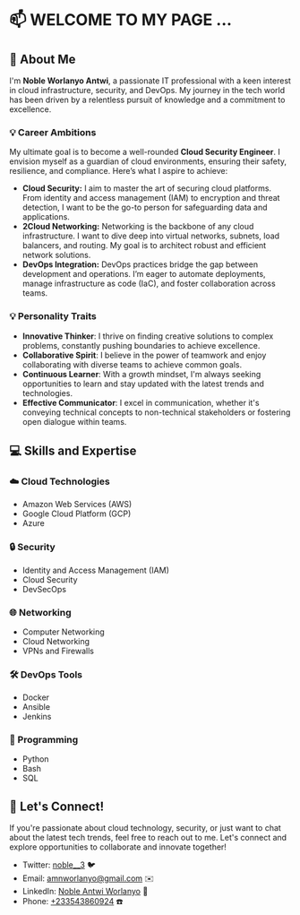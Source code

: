 

# 📫 WELCOME TO MY PAGE ... 

## 🚀 About Me

 I'm **Noble Worlanyo Antwi**, a passionate IT professional with a keen interest in cloud infrastructure, security, and DevOps. My journey in the tech world has been driven by a relentless pursuit of knowledge and a commitment to excellence.

### 💡 Career Ambitions
My ultimate goal is to become a well-rounded **Cloud Security Engineer**. I envision myself as a guardian of cloud environments, ensuring their safety, resilience, and compliance. Here’s what I aspire to achieve:

- **Cloud Security:** I aim to master the art of securing cloud platforms. From identity and access management (IAM) to encryption and threat detection, I want to be the go-to person for safeguarding data and applications.
- **2Cloud Networking:** Networking is the backbone of any cloud infrastructure. I want to dive deep into virtual networks, subnets, load balancers, and routing. My goal is to architect robust and efficient network solutions.
- **DevOps Integration:** DevOps practices bridge the gap between development and operations. I’m eager to automate deployments, manage infrastructure as code (IaC), and foster collaboration across teams.

### 💡 Personality Traits

- **Innovative Thinker**: I thrive on finding creative solutions to complex problems, constantly pushing boundaries to achieve excellence.
- **Collaborative Spirit**: I believe in the power of teamwork and enjoy collaborating with diverse teams to achieve common goals.
- **Continuous Learner**: With a growth mindset, I'm always seeking opportunities to learn and stay updated with the latest trends and technologies.
- **Effective Communicator**: I excel in communication, whether it's conveying technical concepts to non-technical stakeholders or fostering open dialogue within teams.

## 💻 Skills and Expertise

### ☁️ Cloud Technologies
- Amazon Web Services (AWS)
- Google Cloud Platform (GCP)
- Azure

### 🔒 Security
- Identity and Access Management (IAM)
- Cloud Security
- DevSecOps

### 🌐 Networking
- Computer Networking
- Cloud Networking
- VPNs and Firewalls

### 🛠️ DevOps Tools
- Docker
- Ansible
- Jenkins

### 🐍 Programming
- Python
- Bash
- SQL

## 🤝 Let's Connect!

If you're passionate about cloud technology, security, or just want to chat about the latest tech trends, feel free to reach out to me. Let's connect and explore opportunities to collaborate and innovate together!
- Twitter: [noble__3](https://twitter.com/noble__3) 🐦
- Email: [amnworlanyo@gmail.com](mailto:amnworlanyo@gmail.com) ✉️
- LinkedIn: [Noble Antwi Worlanyo](https://www.linkedin.com/in/noble-antwi-worlanyo/) 🔗
- Phone: [+233543860924](tel:+233543860924) ☎️



